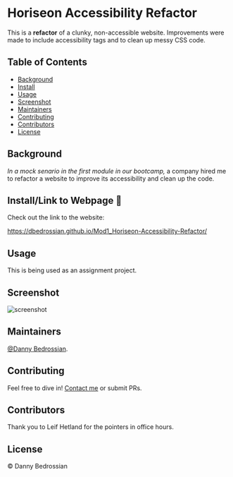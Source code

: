 # Horiseon Accessibility Refactor

This is a **refactor** of a clunky, non-accessible website. Improvements were made to include accessibility tags and to clean up messy CSS code.

## Table of Contents

- [Background](#background)
- [Install](#install)
- [Usage](#usage)
- [Screenshot](#screenshot)
- [Maintainers](#maintainers)
- [Contributing](#contributing)
- [Contributors](#contributors)
- [License](#license)

## Background

*In a mock senario in the first module in our bootcamp,* a company hired me to refactor a website to improve its accessibility and clean up the code.


## Install/Link to Webpage 🔗 

Check out the link to the website:


https://dbedrossian.github.io/Mod1_Horiseon-Accessibility-Refactor/


## Usage

This is being used as an assignment project.


## Screenshot

![screenshot](https://github.com/dbedrossian/Mod1_Horiseon-Accessibility-Refactor/blob/9daebd2d70a1c04e53a5b19f473f34fb33bb24ca/assets/images/screenshot.png)

## Maintainers

[@Danny Bedrossian](https://github.com/dbedrossian).

## Contributing

Feel free to dive in! [Contact me](https://github.com/dbedrossian) or submit PRs.


## Contributors

Thank you to Leif Hetland for the pointers in office hours.


## License

© Danny Bedrossian
